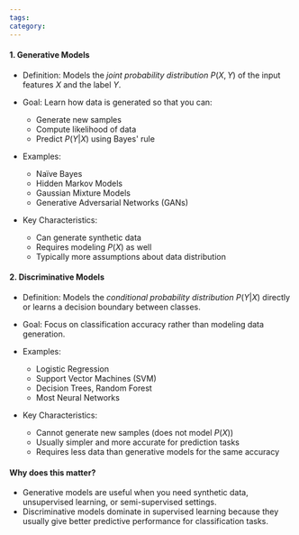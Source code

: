 ```yaml
---
tags: 
category: 
---
```

#### 1. Generative Models

* Definition: Models the *joint probability distribution* $P(X, Y)$ of the input features $X$ and the label $Y$.
* Goal: Learn how data is generated so that you can:

  * Generate new samples
  * Compute likelihood of data
  * Predict $P(Y|X)$ using Bayes' rule
* Examples:
  * Naïve Bayes
  * Hidden Markov Models
  * Gaussian Mixture Models
  * Generative Adversarial Networks (GANs)

* Key Characteristics:
  * Can generate synthetic data
  * Requires modeling $P(X)$ as well
  * Typically more assumptions about data distribution



#### 2. Discriminative Models

* Definition: Models the *conditional probability distribution* $P(Y|X)$ directly or learns a decision boundary between classes.
* Goal: Focus on classification accuracy rather than modeling data generation.
* Examples:

  * Logistic Regression
  * Support Vector Machines (SVM)
  * Decision Trees, Random Forest
  * Most Neural Networks
* Key Characteristics:

  * Cannot generate new samples (does not model $P(X)$)
  * Usually simpler and more accurate for prediction tasks
  * Requires less data than generative models for the same accuracy
#### Why does this matter?

* Generative models are useful when you need synthetic data, unsupervised learning, or semi-supervised settings.
* Discriminative models dominate in supervised learning because they usually give better predictive performance for classification tasks.
